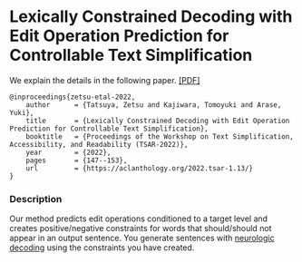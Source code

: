 # Lexically Constrained Decoding with Edit Operation Prediction for Controllable Text Simplification
We explain the details in the following paper. [[PDF]](https://aclanthology.org/2022.tsar-1.13.pdf)
```
@inproceedings{zetsu-etal-2022,
    author      = {Tatsuya, Zetsu and Kajiwara, Tomoyuki and Arase, Yuki},
    title       = {Lexically Constrained Decoding with Edit Operation Prediction for Controllable Text Simplification},
    booktitle   = {Proceedings of the Workshop on Text Simplification, Accessibility, and Readability (TSAR-2022)},
    year        = {2022},
    pages       = {147--153},
    url         = {https://aclanthology.org/2022.tsar-1.13/}
}
```

### Description
Our method predicts edit operations conditioned to a target level and creates positive/negative constraints for words that should/should not appear in an output sentence.
You generate sentences with [neurologic decoding](https://github.com/GXimingLu/neurologic_decoding) using the constraints you have created.
